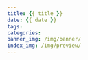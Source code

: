 ```yaml
---
title: {{ title }}
date: {{ date }}
tags:
categories:
banner_img: /img/banner/
index_img: /img/preview/
---
```

